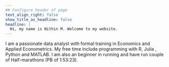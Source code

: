 ```yaml
---
## Configure header of page
text_align_right: false
show_title_as_headline: false
headline: |
  Hi, my name is Nithin M. Welcome to my website.
---
```


<!-- this is a subheadline -->
I am a passionate data analyst with formal training in Economics and Applied Econometrics. My free time include programming with R, Julia , Python and MATLAB. I am also an beginner in running and have run couple of Half-marathons (PB of 1:53:23).
